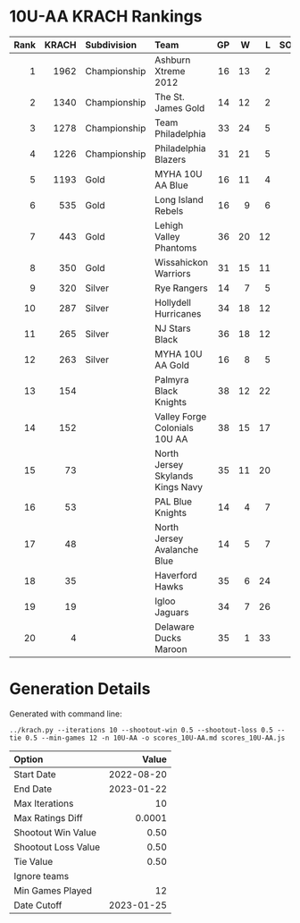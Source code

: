 # 10U-AA KRACH Rankings
Rank|KRACH|Subdivision|Team|GP|W|L|SOW|SOL|T|SoS
---:|---:|:---|:---|---:|---:|---:|---:|---:|---:|---:
1|1962|Championship|Ashburn Xtreme 2012|16|13|2|0|1|0|619
2|1340|Championship|The St. James Gold|14|12|2|0|0|0|346
3|1278|Championship|Team Philadelphia|33|24|5|2|2|0|568
4|1226|Championship|Philadelphia Blazers|31|21|5|4|1|0|606
5|1193|Gold|MYHA 10U AA Blue|16|11|4|1|0|0|645
6|535|Gold|Long Island Rebels|16|9|6|0|1|0|594
7|443|Gold|Lehigh Valley Phantoms|36|20|12|1|3|0|480
8|350|Gold|Wissahickon Warriors|31|15|11|3|2|0|539
9|320|Silver|Rye Rangers|14|7|5|1|1|0|515
10|287|Silver|Hollydell Hurricanes|34|18|12|3|1|0|367
11|265|Silver|NJ Stars Black|36|18|12|3|3|0|340
12|263|Silver|MYHA 10U AA Gold|16|8|5|0|3|0|303
13|154||Palmyra Black Knights|38|12|22|2|2|0|613
14|152||Valley Forge Colonials 10U AA|38|15|17|2|4|0|401
15|73||North Jersey Skylands Kings Navy|35|11|20|3|1|0|292
16|53||PAL Blue Knights|14|4|7|2|1|0|328
17|48||North Jersey Avalanche Blue|14|5|7|1|1|0|127
18|35||Haverford Hawks|35|6|24|2|3|0|386
19|19||Igloo Jaguars|34|7|26|1|0|0|217
20|4||Delaware Ducks Maroon|35|1|33|0|1|0|329
# Generation Details

Generated with command line:
```
../krach.py --iterations 10 --shootout-win 0.5 --shootout-loss 0.5 --tie 0.5 --min-games 12 -n 10U-AA -o scores_10U-AA.md scores_10U-AA.js
```

| Option | Value |
| :----- | ----: |
| Start Date | 2022-08-20 |
| End Date | 2023-01-22 |
| Max Iterations | 10 |
| Max Ratings Diff | 0.0001 |
| Shootout Win Value | 0.50 |
| Shootout Loss Value | 0.50 |
| Tie Value | 0.50 |
| Ignore teams |  |
| Min Games Played | 12 |
| Date Cutoff | 2023-01-25 |

